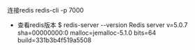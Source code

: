 

连接redis
redis-cli -p 7000

- 查看redis版本
$ redis-server --version
Redis server v=5.0.7 sha=00000000:0 malloc=jemalloc-5.1.0 bits=64 build=331b3b4f519a5508

